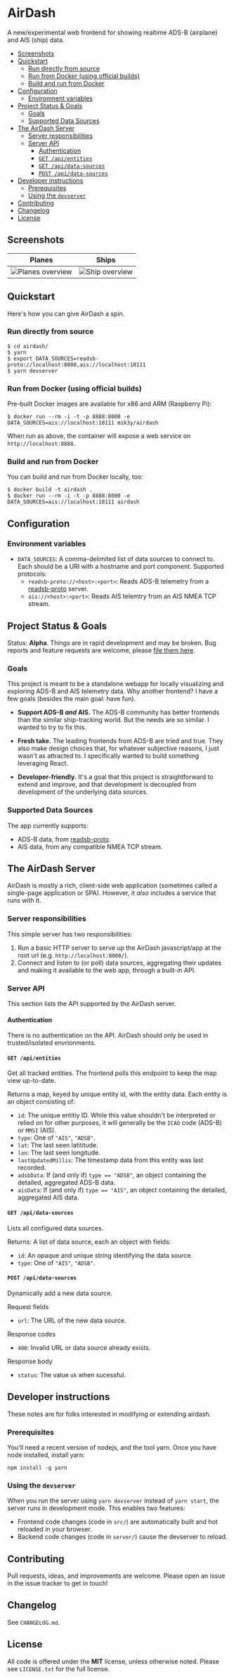 
# AirDash

A new/experimental web frontend for showing realtime ADS-B (airplane) and AIS (ship) data.

<!-- START doctoc generated TOC please keep comment here to allow auto update -->
<!-- DON'T EDIT THIS SECTION, INSTEAD RE-RUN doctoc TO UPDATE -->


- [Screenshots](#screenshots)
- [Quickstart](#quickstart)
  - [Run directly from source](#run-directly-from-source)
  - [Run from Docker (using official builds)](#run-from-docker-using-official-builds)
  - [Build and run from Docker](#build-and-run-from-docker)
- [Configuration](#configuration)
  - [Environment variables](#environment-variables)
- [Project Status & Goals](#project-status--goals)
  - [Goals](#goals)
  - [Supported Data Sources](#supported-data-sources)
- [The AirDash Server](#the-airdash-server)
  - [Server responsibilities](#server-responsibilities)
  - [Server API](#server-api)
    - [Authentication](#authentication)
    - [`GET /api/entities`](#get-apientities)
    - [`GET /api/data-sources`](#get-apidata-sources)
    - [`POST /api/data-sources`](#post-apidata-sources)
- [Developer instructions](#developer-instructions)
  - [Prerequisites](#prerequisites)
  - [Using the `devserver`](#using-the-devserver)
- [Contributing](#contributing)
- [Changelog](#changelog)
- [License](#license)

<!-- END doctoc generated TOC please keep comment here to allow auto update -->

## Screenshots

Planes |  Ships
:-------------------------:|:-------------------------:
![Planes overview](https://user-images.githubusercontent.com/390829/103249996-cc0b6c00-493f-11eb-91a3-c5f423d9f250.png)  |  ![Ship overview](https://user-images.githubusercontent.com/390829/103249975-bbf38c80-493f-11eb-90dc-12af4b4a0620.png)

## Quickstart

Here's how you can give AirDash a spin.
### Run directly from source

```
$ cd airdash/
$ yarn
$ export DATA_SOURCES=readsb-proto://localhost:8080,ais://localhost:10111
$ yarn devserver
```
### Run from Docker (using official builds)

Pre-built Docker images are available for x86 and ARM (Raspberry Pi):

```
$ docker run --rm -i -t -p 8888:8000 -e DATA_SOURCES=ais://localhost:10111 mik3y/airdash
```

When run as above, the container will expose a web service on `http://localhost:8888`.

### Build and run from Docker

You can build and run from Docker locally, too:

```
$ docker build -t airdash .
$ docker run --rm -i -t -p 8888:8000 -e DATA_SOURCES=ais://localhost:10111 airdash
```

## Configuration

### Environment variables

* `DATA_SOURCES`: A comma-delimited list of data sources to connect to. Each should be a URI with a hostname and port component. Supported protocols:
    * `readsb-proto://<host>:<port>`: Reads ADS-B telemetry from a [readsb-proto](https://github.com/Mictronics/readsb-protobuf) server.
    * `ais://<host>:<port>`: Reads AIS telemtry from an AIS NMEA TCP stream.

## Project Status & Goals

Status: **Alpha**. Things are in rapid development and may be broken. Bug reports and feature requests are welcome, please [file them here](https://github.com/mik3y/airdash/issues).
### Goals

This project is meant to be a standalone webapp for locally visualizing and exploring ADS-B and AIS telemetry data. Why another frontend? I have a few goals (besides the main goal: have fun).

* **Support ADS-B _and_ AIS.** The ADS-B community has better frontends than the similar ship-tracking world. But the needs are so similar. I wanted to try to fix this.

* **Fresh take.** The leading frontends from ADS-B are tried and true. They also make design choices that, for whatever subjective reasons, I just wasn't as attracted to. I specifically wanted to build something leveraging React.

* **Developer-friendly.** It's a goal that this project is straightforward to extend and improve, and that development is decoupled from development of the underlying data sources.

### Supported Data Sources

The app currently supports:

* ADS-B data, from [readsb-proto](https://github.com/Mictronics/readsb-protobuf). 
* AIS data, from any compatible NMEA TCP stream.

## The AirDash Server

AirDash is mostly a rich, client-side web application (sometimes called a single-page application or SPA). However, it _also_ includes a service that runs with it.

### Server responsibilities

This simple server has two responsibilities:

1. Run a basic HTTP server to serve up the AirDash javascript/app at the root url (e.g. `http://localhost:8000/`).
2. Connect and listen to (or poll) data sources, aggregating their updates and making it available to the web app, through a built-in API.

### Server API

This section lists the API supported by the AirDash server.

#### Authentication

There is no authentication on the API. AirDash should only be used in trusted/isolated envrionments.

#### `GET /api/entities`

Get all tracked entities. The frontend polls this endpoint to keep the map view up-to-date.

Returns a map, keyed by unique entity id, with the entity data. Each entity is an object consisting of:
* `id`: The unique entitiy ID. While this value shouldn't be interpreted or relied on for other purposes, it will generally be the `ICAO` code (ADS-B) or `MMSI` (AIS).
* `type`: One of `"AIS"`, `"ADSB"`.
* `lat`: The last seen latititude.
* `lon`: The last seen longitude.
* `lastUpdatedMillis`: The timestamp data from this entity was last recorded.
* `adsbData`: If (and only if) `type == "ADSB"`, an object containing the detailed, aggregated ADS-B data.
* `aisData`: If (and only if) `type == "AIS"`, an object containing the detailed, aggregated AIS data.

#### `GET /api/data-sources`

Lists all configured data sources.

Returns: A list of data source, each an object with fields:
* `id`: An opaque and unique string identifying the data source.
* `type`: One of `"AIS"`, `"ADSB"`.

#### `POST /api/data-sources`

Dynamically add a new data source.

Request fields
* `url`: The URL of the new data source.

Response codes
* `400`: Invalid URL or data source already exists.

Response body
* `status`: The value `ok` when sucessful.


## Developer instructions

These notes are for folks interested in modifying or extending airdash.

### Prerequisites

You'll need a recent version of nodejs, and the tool yarn. Once you have node installed, install yarn:

```
npm install -g yarn
```

### Using the `devserver`

When you run the server using `yarn devserver` instead of `yarn start`, the server runs in development mode. This enables two features:

* Frontend code changes (code in `src/`) are automatically built and hot reloaded in your browser.
* Backend code changes (code in `server/`) cause the devserver to reload.

## Contributing

Pull requests, ideas, and improvements are welcome. Please open an issue in the issue tracker to get in touch!

## Changelog

See `CHANGELOG.md`.

## License

All code is offered under the **MIT** license, unless otherwise noted.  Please
see `LICENSE.txt` for the full license.
